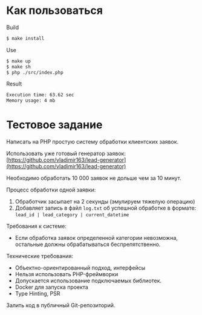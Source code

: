 Как пользоваться
================

Build

```bash
$ make install
```


Use
```bash
$ make up
$ make sh
$ php ./src/index.php
```


Result
```bash
Execution time: 63.62 sec
Memory usage: 4 mb
```



Тестовое задание
================

Написать на PHP простую систему обработки клиентских заявок.

Использовать уже готовый генератор заявок: [https://github.com/vladimir163/lead-generator](https://github.com/vladimir163/lead-generator)

Необходимо обработать 10 000 заявок не дольше чем за 10 минут.

Процесс обработки одной заявки:

1.  Обработчик засыпает на 2 секунды (эмулируем тяжелую операцию)
2.  Добавляет запись в файл `log.txt` об успешной обработке в формате: `lead_id | lead_category | current_datetime`

Требования к системе:

*   Если обработка заявок определенной категории невозможна, остальные должны обрабатываться беспрепятственно.

Технические требования:

*   Объектно-ориентированный подход, интерфейсы
*   Нельзя использовать PHP-фреймворки
*   Допускается использование подключаемых библиотек.
*   Docker для запуска проекта
*   Type Hinting, PSR

Залить код в публичный Git-репозиторий.